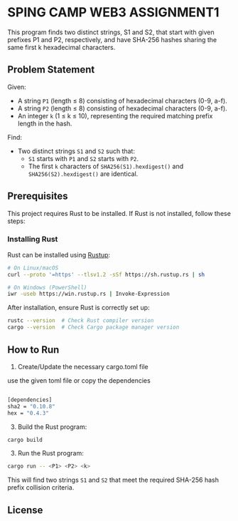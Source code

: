 
# SPING CAMP WEB3 ASSIGNMENT1

This program finds two distinct strings, S1 and S2, that start with given prefixes P1 and P2, respectively, and have SHA-256 hashes sharing the same first k hexadecimal characters.

## Problem Statement
Given:
- A string `P1` (length ≤ 8) consisting of hexadecimal characters (0-9, a-f).
- A string `P2` (length ≤ 8) consisting of hexadecimal characters (0-9, a-f).
- An integer `k` (1 ≤ k ≤ 10), representing the required matching prefix length in the hash.

Find:
- Two distinct strings `S1` and `S2` such that:
  - `S1` starts with `P1` and `S2` starts with `P2`.
  - The first `k` characters of `SHA256(S1).hexdigest()` and `SHA256(S2).hexdigest()` are identical.

## Prerequisites
This project requires Rust to be installed. If Rust is not installed, follow these steps:

### Installing Rust
Rust can be installed using [Rustup](https://rustup.rs/):

```bash
# On Linux/macOS
curl --proto '=https' --tlsv1.2 -sSf https://sh.rustup.rs | sh

# On Windows (PowerShell)
iwr -useb https://win.rustup.rs | Invoke-Expression
```

After installation, ensure Rust is correctly set up:

```bash
rustc --version  # Check Rust compiler version
cargo --version  # Check Cargo package manager version
```

## How to Run

1. Create/Update the necessary cargo.toml file

  use the given toml file or copy the dependencies 

  ```bash
  
[dependencies]
sha2 = "0.10.8"
hex = "0.4.3"

  ```

3. Build the Rust program:

```bash
cargo build
```

3. Run the Rust program:

```bash
cargo run -- <P1> <P2> <k>
```


This will find two strings `S1` and `S2` that meet the required SHA-256 hash prefix collision criteria.

## License


